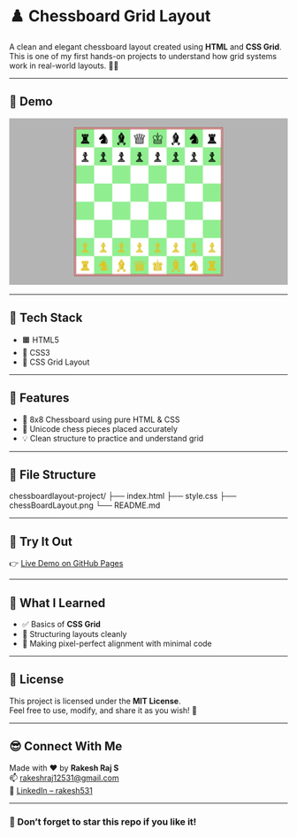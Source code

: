 # ♟️ Chessboard Grid Layout

A clean and elegant chessboard layout created using **HTML** and **CSS Grid**.  
This is one of my first hands-on projects to understand how grid systems work in real-world layouts. 🧠💡

<hr/>

## 📸 Demo

![Chessboard Screenshot](./chessBoardLayout.png)  

<hr/>

## 🧰 Tech Stack

- 🟧 HTML5  
- 🎨 CSS3  
- 🧱 CSS Grid Layout  

<hr/>

## 🚀 Features

- 🎯 8x8 Chessboard using pure HTML & CSS  
- 👑 Unicode chess pieces placed accurately  
- 💡 Clean structure to practice and understand grid  

<hr/>

## 📁 File Structure

chessboardlayout-project/
├── index.html 
├── style.css 
├── chessBoardLayout.png 
└── README.md


<hr/>

## 🔗 Try It Out

👉 [Live Demo on GitHub Pages](https://your-username.github.io/chessboard-project/)  

<hr/>

## 🧠 What I Learned

- ✅ Basics of **CSS Grid**
- 🧼 Structuring layouts cleanly
- 🎯 Making pixel-perfect alignment with minimal code

<hr/>

## 📝 License

This project is licensed under the **MIT License**.  
Feel free to use, modify, and share it as you wish! 🫶

<hr/>

## 😎 Connect With Me

Made with ❤️ by **Rakesh Raj S**  
📫 [rakeshraj12531@gmail.com](mailto:rakeshraj12531@gmail.com)  
🔗 [LinkedIn – rakesh531](https://www.linkedin.com/in/rakesh531)

---

### 🌟 Don’t forget to star this repo if you like it!
